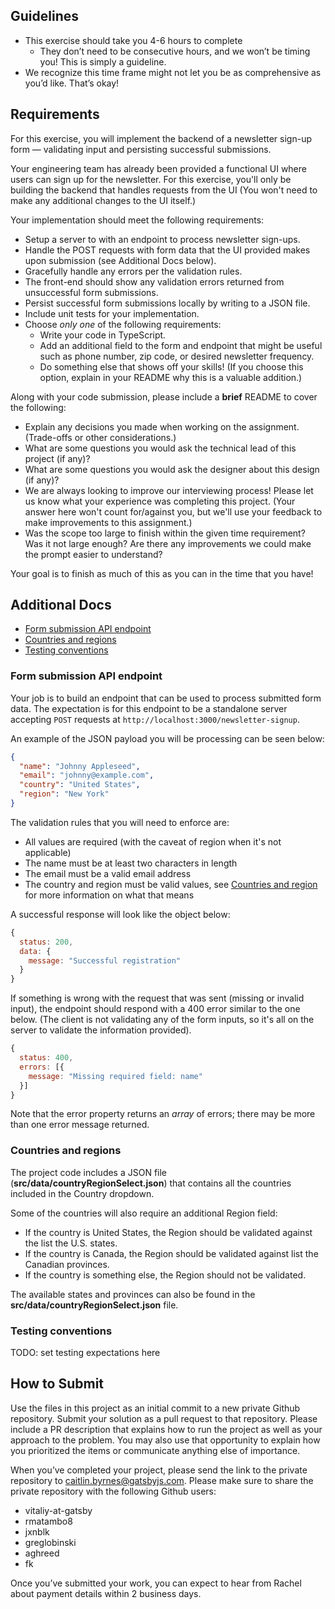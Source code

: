 ## Guidelines

- This exercise should take you 4-6 hours to complete
  - They don’t need to be consecutive hours, and we won’t be timing you! This is simply a guideline.
- We recognize this time frame might not let you be as comprehensive as you’d like. That’s okay!

## Requirements

For this exercise, you will implement the backend of a newsletter sign-up form — validating input and persisting successful submissions.

Your engineering team has already been provided a functional UI where users can sign up for the newsletter. For this exercise, you'll only be building the backend that handles requests from the UI (You won't need to make any additional changes to the UI itself.)

Your implementation should meet the following requirements:

- Setup a server to with an endpoint to process newsletter sign-ups.
- Handle the POST requests with form data that the UI provided makes upon submission (see Additional Docs below).
- Gracefully handle any errors per the validation rules.
- The front-end should show any validation errors returned from unsuccessful form submissions.
- Persist successful form submissions locally by writing to a JSON file.
- Include unit tests for your implementation.
- Choose _only one_ of the following requirements:
  - Write your code in TypeScript.
  - Add an additional field to the form and endpoint that might be useful such as phone number, zip code, or desired newsletter frequency.
  - Do something else that shows off your skills! (If you choose this option, explain in your README why this is a valuable addition.)

Along with your code submission, please include a **brief** README to cover the following:

- Explain any decisions you made when working on the assignment. (Trade-offs or other considerations.)
- What are some questions you would ask the technical lead of this project (if any)?
- What are some questions you would ask the designer about this design (if any)?
- We are always looking to improve our interviewing process! Please let us know what your experience was completing this project. (Your answer here won't count for/against you, but we'll use your feedback to make improvements to this assignment.)
- Was the scope too large to finish within the given time requirement? Was it not large enough? Are there any improvements we could make the prompt easier to understand?

Your goal is to finish as much of this as you can in the time that you have!

## Additional Docs

- [Form submission API endpoint](#form-submission-api-endpoint)
- [Countries and regions](#countries-and-regions)
- [Testing conventions](#testing-conventions)

### Form submission API endpoint

Your job is to build an endpoint that can be used to process submitted form data. The expectation is for this endpoint to be a standalone server accepting `POST` requests at `http://localhost:3000/newsletter-signup`.

An example of the JSON payload you will be processing can be seen below:

```json
{
  "name": "Johnny Appleseed",
  "email": "johnny@example.com",
  "country": "United States",
  "region": "New York"
}
```

The validation rules that you will need to enforce are:

- All values are required (with the caveat of region when it's not applicable)
- The name must be at least two characters in length
- The email must be a valid email address
- The country and region must be valid values, see [Countries and region](#countries-and-regions) for more information on what that means

A successful response will look like the object below:

```jsx
{
  status: 200,
  data: {
    message: "Successful registration"
  }
}
```

If something is wrong with the request that was sent (missing or invalid input), the endpoint should respond with a 400 error similar to the one below. (The client is not validating any of the form inputs, so it's all on the server to validate the information provided).

```jsx
{
  status: 400,
  errors: [{
    message: "Missing required field: name"
  }]
}
```

Note that the error property returns an _array_ of errors; there may be more than one error message returned.

### Countries and regions

The project code includes a JSON file (**src/data/countryRegionSelect.json**) that contains all the countries included in the Country dropdown.

Some of the countries will also require an additional Region field:

- If the country is United States, the Region should be validated against the list the U.S. states.
- If the country is Canada, the Region should be validated against list the Canadian provinces.
- If the country is something else, the Region should not be validated.

The available states and provinces can also be found in the **src/data/countryRegionSelect.json** file.

### Testing conventions

TODO: set testing expectations here

## How to Submit

Use the files in this project as an initial commit to a new private Github repository. Submit your solution as a pull request to that repository. Please include a PR description that explains how to run the project as well as your approach to the problem. You may also use that opportunity to explain how you prioritized the items or communicate anything else of importance.

When you’ve completed your project, please send the link to the private repository to [caitlin.byrnes@gatsbyjs.com](mailto:caitlin.byrnes@gatsbyjs.com). Please make sure to share the private repository with the following Github users:

- vitaliy-at-gatsby
- rmatambo8
- jxnblk
- greglobinski
- aghreed
- fk

Once you’ve submitted your work, you can expect to hear from Rachel about payment details within 2 business days.

